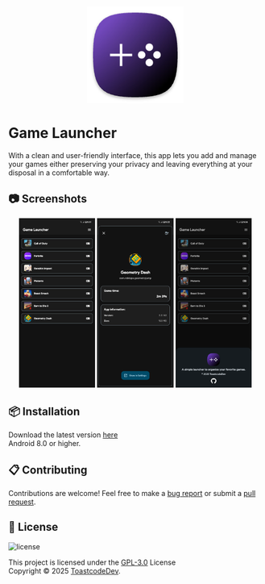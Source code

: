<p align="center">
  <img src="https://github.com/ToastcodeDev/Game-Launcher/blob/main/app/src/main/res/mipmap-xxxhdpi/ic_launcher.png" alt="Game Launcher Icon">
</p>

# Game Launcher
With a clean and user-friendly interface, this app lets you add and manage your games either preserving your privacy and leaving everything at your disposal in a comfortable way. </br>

## 📷 Screenshots
<div align="center">
<div>
<img src="images/img_1.png" width="30%" />
<img src="images/img_2.png" width="30%" />
<img src="images/img_3.png" width="30%" />
</div>
</div>



## 📦 Installation

Download the latest version [here](https://github.com/ToastcodeDev/Game-Launcher/releases) </br>
Android 8.0 or higher.

## 📋 Contributing

Contributions are welcome! Feel free to make a [bug report](https://github.com/ToastcodeDev/Game-Launcher/issues) or submit a [pull request](https://github.com/ToastcodeDev/Game-Launcher/pulls).



## 📜 License

![license](https://imgur.com/QQlcEVT.png)

This project is licensed under the  [GPL-3.0](https://www.gnu.org/licenses/gpl-3.0.html) License </br>
Copyright © 2025 [ToastcodeDev](https://github.com/ToastcodeDev).
